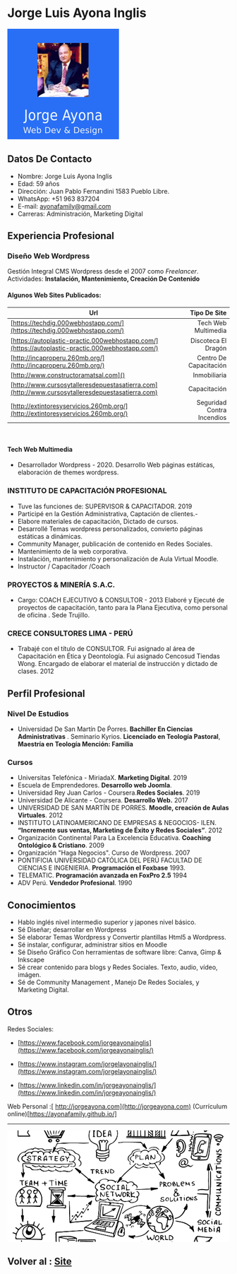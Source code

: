 
Jorge Luis Ayona Inglis
=======================

![logo2](logo2.png)

## Datos De Contacto

- Nombre: Jorge Luis Ayona Inglis
- Edad: 59 años
- Dirección: Juan Pablo Fernandini 1583 Pueblo Libre.
- WhatsApp: +51 963 837204
- E-mail: ayonafamily@gmail.com
- Carreras: Administración, Marketing Digital

## Experiencia Profesional

### Diseño Web Wordpress

 Gestión Integral CMS Wordpress desde el 2007  como *Freelancer*. Actividades: **Instalación, Mantenimiento,  Creación De Contenido**

#### Algunos Web Sites Publicados:


| Url                                                                                              | Tipo De Site               |
| ------------------------------------------------------------------------------------------------ | --------------------------:|
| [https://techdig.000webhostapp.com/](https://techdig.000webhostapp.com/)                         | Tech Web Multimedia        |
| [https://autoplastic-practic.000webhostapp.com/](https://autoplastic-practic.000webhostapp.com/) | Discoteca El Dragón        |
| [http://incaproperu.260mb.org/](http://incaproperu.260mb.org/)                                   | Centro De Capacitación     |
| [http://www.constructoramatsal.com]()                                                            | Inmobiliaria               |
| [http://www.cursosytalleresdepuestasatierra.com](http://www.cursosytalleresdepuestasatierra.com) | Capacitación               |
| [http://extintoresyservicios.260mb.org/](http://extintoresyservicios.260mb.org/)                 | Seguridad Contra Incendios |

<br>

#### Tech Web Multimedia

- Desarrollador Wordpress - 2020.
  Desarrollo Web páginas estáticas, elaboración de themes wordpress.

### INSTITUTO DE CAPACITACIÓN PROFESIONAL

- Tuve las funciones de: SUPERVISOR & CAPACITADOR.  2019
- Participé en la Gestión Administrativa, Captación de clientes.- 
- Elabore materiales de capacitación, Dictado de cursos.
- Desarrollé Temas wordpress personalizados, convierto páginas estáticas a dinámicas.
- Community Manager, publicación de contenido en Redes Sociales.
- Mantenimiento de la web corporativa.
- Instalación, mantenimiento y personalización de Aula Virtual Moodle.
- Instructor / Capacitador /Coach

### PROYECTOS & MINERÍA S.A.C.

- Cargo: COACH EJECUTIVO & CONSULTOR - 2013
  Elaboré y Ejecuté de proyectos de capacitación, tanto para la Plana Ejecutiva, como personal de oficina . Sede Trujillo.

### CRECE CONSULTORES LIMA - PERÚ

- Trabajé con el título de CONSULTOR.  Fui asignado al área de Capacitación en Ética y Deontología. Fui asignado Cencosud Tiendas Wong. Encargado de elaborar el material de instrucción y dictado de clases. 2012

## Perfil Profesional

### Nivel De Estudios

- Universidad De San Martín De Ṕorres. **Bachiller En Ciencias Administrativas**
  . Seminario Kyrios. **Licenciado en Teología Pastoral**, **Maestría en Teología Mención: Familia**

### Cursos

- Universitas Telefónica - MiriadaX. **Marketing Digital**. 2019
- Escuela de Emprendedores. **Desarrollo web Joomla**.
- Universidad Rey Juan Carlos - Coursera.**Redes Sociales**. 2019
- Universidad De Alicante - Coursera. **Desarrollo Web.** 2017
- UNIVERSIDAD DE SAN MARTÍN DE PORRES. **Moodle, creación de Aulas Virtuales**. 2012
- INSTITUTO LATINOAMERICANO DE EMPRESAS & NEGOCIOS- ILEN. **“Incremente sus ventas, Marketing de Éxito y Redes Sociales”**. 2012
- Organización Continental Para La Excelencia Educativa. **Coaching Ontológico & Cristiano**. 2009
- Organización "Haga Negocios". Curso de Wordpress. 2007
- PONTIFICIA UNIVERSIDAD CATÓLICA DEL PERÚ FACULTAD DE CIENCIAS E INGENIERIA. **Programación el Foxbase**   1993.
- TELEMATIC. **Programación avanzada en FoxPro 2.5**  1994
- ADV  Perú. **Vendedor Profesional**. 1990

## Conocimientos

- Hablo inglés nivel intermedio superior y japones nivel básico.
- Sé Diseñar; desarrollar en Wordpress
- Sé elaborar Temas Wordpress y Convertir plantillas Html5 a Wordpress.
- Sé instalar, configurar, administrar sitios en Moodle
- Sé Diseño Gráfico Con herramientas de software libre: Canva, Gimp & Inkscape
- Sé crear contenido para blogs y Redes Sociales. Texto, audio, vídeo, imágen.
- Sé de Community Management , Manejo De Redes Sociales, y Marketing Digital.

## Otros

Redes Sociales: 

- [https://www.facebook.com/jorgeayonainglis](https://www.facebook.com/jorgeayonainglis/) 

- [https://www.instagram.com/jorgelayonainglis/](https://www.instagram.com/jorgelayonainglis/) 

- [https://www.linkedin.com/in/jorgeayonainglis/](https://www.linkedin.com/in/jorgeayonainglis/)

  
Web Personal :[ http://jorgeayona.com](http://jorgeayona.com)
(Currículum online)[https://ayonafamily.github.io/]

<hr>

![](portada.jpg)


 
 Volver al : <a href = "http://jorgeayona.com" target="_blank">Site </a>
 ---
